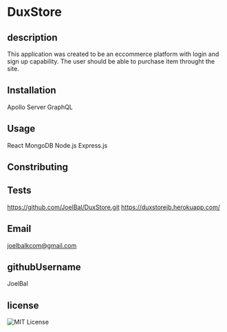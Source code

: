# DuxStore


## description
This application was created to be an eccommerce platform with login and sign up capability.  The user should be able to purchase item throught the site.

## Installation
Apollo Server GraphQL

## Usage
React 
MongoDB
Node.js Express.js

## Constributing

## Tests
https://github.com/JoelBal/DuxStore.git
https://duxstorejb.herokuapp.com/
## Email
joelbalkcom@gmail.com
## githubUsername
JoelBal
## license




![MIT License](https://img.shields.io/badge/MIT%20License-%22MIT%20License%22-blue)